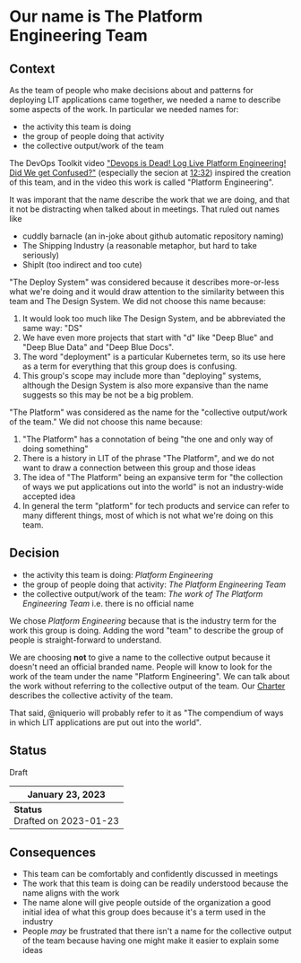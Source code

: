 # Our name is The Platform Engineering Team

## Context

As the team of people who make decisions about and patterns for deploying LIT
applications came together, we needed a name to describe some aspects of the
work. In particular we needed names for:

* the activity this team is doing
* the group of people doing that activity
* the collective output/work of the team

The DevOps Toolkit video ["Devops is Dead! Log Live Platform Engineering! Did We
get Confused?"](https://www.youtube.com/watch?v=9_v77YiSGEY) (especially the
secion at [12:32](https://youtu.be/9_v77YiSGEY?t=752)) inspired the creation of
this team, and in the video this work is called "Platform Engineering".

It was imporant that the name describe the work that we are doing, and that it
not be distracting when talked about in meetings. That ruled out names like

* cuddly barnacle (an in-joke about github automatic repository naming)
* The Shipping Industry (a reasonable metaphor, but hard to take seriously)
* ShipIt (too indirect and too cute)

"The Deploy System" was considered because it describes more-or-less what we're
doing and it would draw attention to the similarity between this team and The
Design System. We did not choose this name because:

1. It would look too much like The Design System, and be abbreviated the same
   way: "DS"
1. We have even more projects that start with "d" like "Deep Blue" and "Deep
   Blue Data" and "Deep Blue Docs".
1. The word "deployment" is a particular Kubernetes term, so its use here as a
   term for everything that this group does is confusing.
1. This group's scope may include more than "deploying" systems, although the
   Design System is also more expansive than the name suggests so this may be
   not be a big problem.

"The Platform" was considered as the name for the "collective output/work of the
team." We did not choose this name because:

1. "The Platform" has a connotation of being "the one and only way of doing
   something"
1. There is a history in LIT of the phrase "The Platform", and we do not want to
   draw a connection between this group and those ideas
1. The idea of "The Platform" being an expansive term for "the collection of
   ways we put applications out into the world" is not an industry-wide accepted
   idea
1. In general the term "platform" for tech products and service can refer to
   many different things, most of which is not what we're doing on this team.

## Decision

* the activity this team is doing: *Platform Engineering*
* the group of people doing that activity: *The Platform Engineering Team*
* the collective output/work of the team: *The work of The Platform Engineering
  Team* i.e. there is no official name

We chose *Platform Engineering* because that is the industry term for the work
this group is doing. Adding the word "team" to describe the group of people is
straight-forward to understand.

We are choosing **not** to give a name to the collective output because it
doesn't need an official branded name. People will know to look for the work of
the team under the name "Platform Engineering". We can talk about the work
without referring to the collective output of the team. Our
[Charter]("link-to-be-added-later") describes the collective activity of the
team.

That said, @niquerio will probably refer to it as "The compendium of ways in
which LIT applications are put out into the world".

## Status

Draft

| January 23, 2023 |
|-----------------|
| **Status** <br> Drafted on 2023-01-23 |

## Consequences

* This team can be comfortably and confidently discussed in meetings
* The work that this team is doing can be readily understood because the name
  aligns with the work
* The name alone will give people outside of the organization a good initial
  idea of what this group does because it's a term used in the industry
* People *may* be frustrated that there isn't a name for the collective output
  of the team because having one might make it easier to explain some ideas
